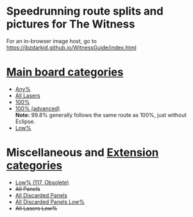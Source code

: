 # Speedrunning route splits and pictures for The Witness

For an in-browser image host, go to https://jbzdarkid.github.io/WitnessGuide/index.html

# [Main board categories](https://speedrun.com/thewitness)
* [Any%](https://github.com/jbzdarkid/WitnessGuide/releases/download/v1/Any.v3.zip)
* [All Lasers](https://github.com/jbzdarkid/WitnessGuide/releases/download/v1/All.Lasers.zip)
* [100%](https://github.com/jbzdarkid/WitnessGuide/releases/download/v3/100.zip)
* [100% (advanced)](https://github.com/jbzdarkid/WitnessGuide/releases/download/v3/100.advanced.zip)
<br>**Note:** 99.8% generally follows the same route as 100%, just without Eclipse.
* [Low%](https://github.com/jbzdarkid/WitnessGuide/releases/download/v2/Low.zip)

# Miscellaneous and [Extension categories](https://www.speedrun.com/thewitness_catext)
* [Low% (117, Obsolete)](https://github.com/jbzdarkid/WitnessGuide/releases/download/v1/Low.zip)
* ~~All Panels~~
* [All Discarded Panels](https://github.com/jbzdarkid/WitnessGuide/releases/download/v1/All.Discarded.Panels.zip)
* [All Discarded Panels Low%](https://github.com/jbzdarkid/WitnessGuide/releases/download/v1/All.Discarded.Panels.Low.zip)
* ~~All Lasers Low%~~

